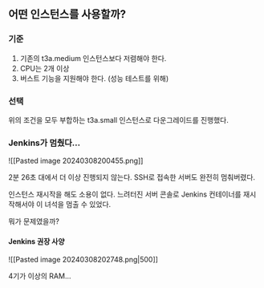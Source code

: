 ## 어떤 인스턴스를 사용할까?

### 기준

1. 기존의 t3a.medium 인스턴스보다 저렴해야 한다.
2. CPU는 2개 이상
3. 버스트 기능을 지원해야 한다. (성능 테스트를 위해)

### 선택

위의 조건을 모두 부합하는 t3a.small 인스턴스로 다운그레이드를 진행했다.

### Jenkins가 멈췄다...

![[Pasted image 20240308200455.png]]

2분 26초 대에서 더 이상 진행되지 않는다.
SSH로 접속한 서버도 완전히 멈춰버렸다.

인스턴스 재시작을 해도 소용이 없다.
느려터진 서버 콘솔로 Jenkins 컨테이너를 재시작해서야 이 녀석을 멈출 수 있었다.

뭐가 문제였을까?

#### Jenkins 권장 사양

![[Pasted image 20240308202748.png|500]]

4기가 이상의 RAM...

